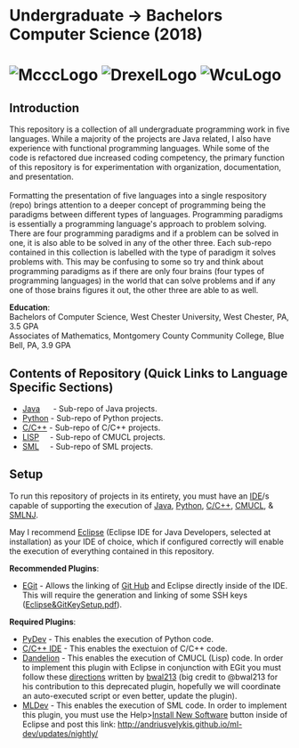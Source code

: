 # Undergraduate -> Bachelors Computer Science (2018)
# ![McccLogo](https://github.com/Spades86/Undergraduate/blob/master/images/McccLogo.png) ![DrexelLogo](https://github.com/Spades86/Undergraduate/blob/master/images/DrexelLogo.png) ![WcuLogo](https://github.com/Spades86/Undergraduate/blob/master/images/WcuLogo1.png)
## Introduction
This repository is a collection of all undergraduate programming work in five languages. While a majority of the projects are Java related, I also have experience with functional programming languages. While some of the code is refactored due increased coding competency, the primary function of this repository is for experimentation with organization, documentation, and presentation.\
\
Formatting the presentation of five languages into a single respository (repo) brings attention to a deeper concept of programming being the paradigms between different types of languages. Programming paradigms is essentially a programming language's approach to problem solving. There are four programming paradigms and if a problem can be solved in one, it is also able to be solved in any of the other three. Each sub-repo contained in this collection is labelled with the type of paradigm it solves problems with. This may be confusing to some so try and think about programming paradigms as if there are only four brains (four types of programming languages) in the world that can solve problems and if any one of those brains figures it out, the other three are able to as well.

<b>Education</b>: \
Bachelors of Computer Science, West Chester University, West Chester, PA, 3.5 GPA \
Associates of Mathematics, Montgomery County Community College, Blue Bell, PA, 3.9 GPA


## Contents of Repository (Quick Links to Language Specific Sections)
* [Java](https://github.com/Spades86/Undergraduate/tree/master/Java) &nbsp;&nbsp;&nbsp;&nbsp;&nbsp;- Sub-repo of Java projects.
* [Python](https://github.com/Spades86/Undergraduate/tree/master/Python) - Sub-repo of Python projects.
* [C/C++](https://github.com/Spades86/Undergraduate/tree/master/C) - Sub-repo of C/C++ projects.
* [LISP](https://github.com/Spades86/Undergraduate/tree/master/LISP) &nbsp;&nbsp;&nbsp;&nbsp;- Sub-repo of CMUCL projects.
* [SML](https://github.com/Spades86/Undergraduate/tree/master/SML)  &nbsp;&nbsp;&nbsp;&nbsp;- Sub-repo of SML projects.

	
## Setup
To run this repository of projects in its entirety, you must have an [IDE](https://en.wikipedia.org/wiki/Integrated_development_environment)/s capable of supporting the execution of [Java](https://www.oracle.com/technetwork/java/javase/overview/index.html), [Python](https://www.python.org/), [C/C++](http://www.mingw.org/), [CMUCL](https://www.cons.org/cmucl/), & [SMLNJ](https://www.smlnj.org/).

May I recommend [Eclipse](https://www.eclipse.org/) (Eclipse IDE for Java Developers, selected at installation) as your IDE of choice,  which if configured correctly will enable the execution of everything contained in this repository.

<b>Recommended Plugins</b>:
* [EGit](https://marketplace.eclipse.org/content/egit-git-integration-eclipse) - Allows the linking of [Git Hub](https://github.com/) and Eclipse directly inside of the IDE. This will require the generation and linking of some SSH keys ([Eclipse&GitKeySetup.pdf](http://wiki.cns.iu.edu/spaces/flyingpdf/pdfpageexport.action?pageId=13568315)).

<b>Required Plugins</b>:
* [PyDev](https://marketplace.eclipse.org/content/pydev-python-ide-eclipse) - This enables the execution of Python code.
* [C/C++ IDE](https://marketplace.eclipse.org/content/complete-eclipse-cc-ide) - This enables the exectuion of C/C++ code.
* [Dandelion](https://marketplace.eclipse.org/content/dandelion) - This enables the execution of CMUCL (Lisp) code. In order to implement this plugin with Eclipse in conjunction with EGit you must follow these [directions](https://github.com/Spades86/Undergraduate/blob/master/images/LispProjectConfigDirections.txt) written by [bwal213](https://github.com/bwal213) (big credit to @bwal213 for his contribution to this deprecated plugin, hopefully we will coordinate an auto-executed script or even better, update the plugin).
* [MLDev](https://github.com/andriusvelykis/ml-dev) - This enables the execution of SML code. In order to implement this plugin, you must use the Help>[Install New Software](https://stackoverflow.com/questions/31553376/eclipse-how-to-install-a-plugin-manually) button inside of Eclipse and post this link: http://andriusvelykis.github.io/ml-dev/updates/nightly/ 
